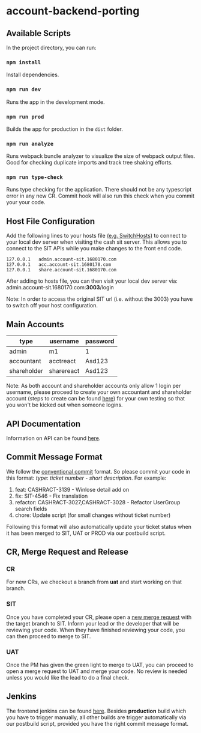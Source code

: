 # account-backend-porting

## Available Scripts
In the project directory, you can run:

### `npm install`
Install dependencies. 

### `npm run dev`
Runs the app in the development mode.

### `npm run prod`
Builds the app for production in the `dist` folder.

### `npm run analyze`
Runs webpack bundle analyzer to visualize the size of webpack output files. Good for checking duplicate imports and track tree shaking efforts.

### `npm run type-check`
Runs type checking for the application. There should not be any typescript error in any new CR. Commit hook will also run this check when you commit your your code.

## Host File Configuration
Add the following lines to your hosts file [(e.g. SwitchHosts)](https://github.com/oldj/SwitchHosts) to connect to your local dev server when visiting the cash sit server. This allows you to connect to the SIT APIs while you make changes to the front end code.

```
127.0.0.1   admin.account-sit.1680170.com
127.0.0.1   acc.account-sit.1680170.com
127.0.0.1   share.account-sit.1680170.com
```

After adding to hosts file, you can then visit your local dev server via: admin.account-sit.1680170.com:**3003**/login

Note: In order to access the original SIT url (i.e. without the 3003) you have to switch off your host configuration.

## Main Accounts
|type|username|password|
|----|--------|--------|
|admin|m1|1|
|accountant|acctreact|Asd123|
|shareholder|sharereact|Asd123|

Note: As both account and shareholder accounts only allow 1 login per username, please proceed to create your own accountant and shareholder account (steps to create can be found [here](https://jira.sg.orion.co.com/confluence/pages/resumedraft.action?draftId=32116867&draftShareId=9110182b-83a3-4085-8230-b798904778d4)) for your own testing so that you won't be kicked out when someone logins. 

## API Documentation
Information on API can be found [here](http://admin.account-sit.1680170.com:3003/web/swagger-ui.html#/Setting).

## Commit Message Format
We follow the [conventional commit](https://www.conventionalcommits.org/en/v1.0.0-beta.4/) format. So please commit your code in this format: *type*: *ticket number* - *short description*. For example:
1. feat: CASHRACT-3139 - Winlose detail add on
2. fix: SIT-4546 - Fix translation
3. refactor: CASHRACT-3027,CASHRACT-3028 - Refactor UserGroup search fields
4. chore: Update script (for small changes without ticket number)

Following this format will also automatically update your ticket status when it has been merged to SIT, UAT or PROD via our postbuild script.

## CR, Merge Request and Release

### CR
For new CRs, we checkout a branch from **uat** and start working on that branch.

### SIT
Once you have completed your CR, please open a [new merge request](https://noc-git.orion.co.com/frontend/account-backend-porting/merge_requests/new) with the target branch to SIT. Inform your lead or the developer that will be reviewing your code. When they have finished reviewing your code, you can then proceed to merge to SIT.

### UAT
Once the PM has given the green light to merge to UAT, you can proceed to open a merge request to UAT and merge your code. No review is needed unless you would like the lead to do a final check.

## Jenkins
The frontend jenkins can be found [here](https://jenkins.orion.co.com/job/React/). Besides **production** build which you have to trigger manually, all other builds are trigger automatically via our postbuild script, provided you have the right commit message format.
